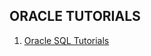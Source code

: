 ## **ORACLE TUTORIALS**
1. [Oracle SQL Tutorials](https://github.com/penanrajput/OracleSQLTutorials)